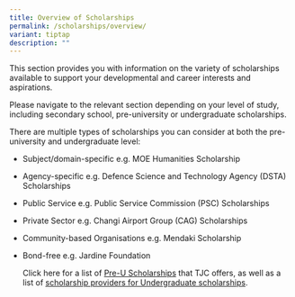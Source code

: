 ```yaml
---
title: Overview of Scholarships
permalink: /scholarships/overview/
variant: tiptap
description: ""
---
```

<p>This section provides you with information on the variety of scholarships
available to support your developmental and career interests and aspirations.</p>
<p>Please navigate to the relevant section depending on your level of study,
including secondary school, pre-university or undergraduate scholarships.</p>
<p>There are multiple types of scholarships you can consider at both the
pre-university and undergraduate level:</p>
<ul data-tight="true" class="tight">
<li>
<p>Subject/domain-specific e.g. MOE Humanities Scholarship</p>
</li>
<li>
<p>Agency-specific e.g. Defence Science and Technology Agency (DSTA) Scholarships</p>
</li>
<li>
<p>Public Service e.g. Public Service Commission (PSC) Scholarships</p>
</li>
<li>
<p>Private Sector e.g. Changi Airport Group (CAG) Scholarships</p>
</li>
<li>
<p>Community-based Organisations e.g. Mendaki Scholarship</p>
</li>
<li>
<p>Bond-free e.g. Jardine Foundation</p>
<p></p>
<p>Click here for a list of <a href="https://go.gov.sg/preuscholarships" rel="noopener noreferrer nofollow" target="_blank">Pre-U Scholarships</a> that TJC
offers, as well as a list of <a href="https://go.gov.sg/tjcscholarshipsproviders2025" rel="noopener noreferrer nofollow" target="_blank">scholarship providers for Undergraduate scholarships</a>.</p>
</li>
</ul>
<p></p>
<p></p>